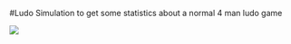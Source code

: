 #Ludo Simulation
to get some statistics about a normal 4 man ludo game

![](https://bitbucket.org/repo/ngALE5B/images/3478807629-ludo-Screen.png)